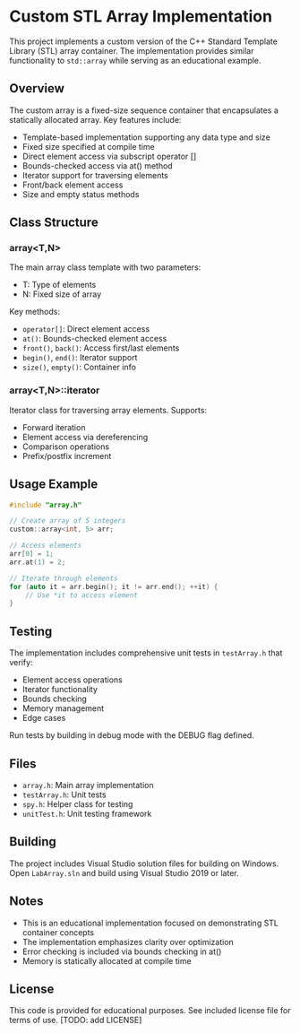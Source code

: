 # Custom STL Array Implementation

This project implements a custom version of the C++ Standard Template Library (STL) array container. The implementation provides similar functionality to `std::array` while serving as an educational example.

## Overview

The custom array is a fixed-size sequence container that encapsulates a statically allocated array. Key features include:

- Template-based implementation supporting any data type and size
- Fixed size specified at compile time
- Direct element access via subscript operator []
- Bounds-checked access via at() method
- Iterator support for traversing elements
- Front/back element access
- Size and empty status methods

## Class Structure

### array<T,N>
The main array class template with two parameters:
- T: Type of elements
- N: Fixed size of array

Key methods:
- `operator[]`: Direct element access
- `at()`: Bounds-checked element access
- `front()`, `back()`: Access first/last elements
- `begin()`, `end()`: Iterator support
- `size()`, `empty()`: Container info

### array<T,N>::iterator
Iterator class for traversing array elements. Supports:
- Forward iteration
- Element access via dereferencing
- Comparison operations
- Prefix/postfix increment

## Usage Example

```cpp
#include "array.h"

// Create array of 5 integers
custom::array<int, 5> arr;

// Access elements
arr[0] = 1;
arr.at(1) = 2;

// Iterate through elements
for (auto it = arr.begin(); it != arr.end(); ++it) {
    // Use *it to access element
}
```

## Testing

The implementation includes comprehensive unit tests in `testArray.h` that verify:
- Element access operations
- Iterator functionality  
- Bounds checking
- Memory management
- Edge cases

Run tests by building in debug mode with the DEBUG flag defined.

## Files

- `array.h`: Main array implementation
- `testArray.h`: Unit tests
- `spy.h`: Helper class for testing
- `unitTest.h`: Unit testing framework

## Building

The project includes Visual Studio solution files for building on Windows. Open `LabArray.sln` and build using Visual Studio 2019 or later.

## Notes

- This is an educational implementation focused on demonstrating STL container concepts
- The implementation emphasizes clarity over optimization
- Error checking is included via bounds checking in at()
- Memory is statically allocated at compile time

## License

This code is provided for educational purposes. See included license file for terms of use. [TODO: add LICENSE]